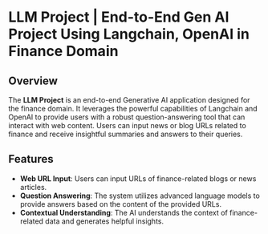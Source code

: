# LLM Project | End-to-End Gen AI Project Using Langchain, OpenAI in Finance Domain  

## Overview  

The **LLM Project** is an end-to-end Generative AI application designed for the finance domain. It leverages the powerful capabilities of Langchain and OpenAI to provide users with a robust question-answering tool that can interact with web content. Users can input news or blog URLs related to finance and receive insightful summaries and answers to their queries.  

## Features  

- **Web URL Input**: Users can input URLs of finance-related blogs or news articles.  
- **Question Answering**: The system utilizes advanced language models to provide answers based on the content of the provided URLs.  
- **Contextual Understanding**: The AI understands the context of finance-related data and generates helpful insights.  
